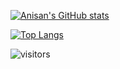 [![Anisan's GitHub stats](https://github-readme-stats.vercel.app/api?username=Anisan)](https://github.com/anuraghazra/github-readme-stats)

[![Top Langs](https://github-readme-stats.vercel.app/api/top-langs/?username=Anisan)](https://github.com/anuraghazra/github-readme-stats)

![visitors](https://visitor-badge-reloaded.herokuapp.com/badge?page_id=Anisan)
